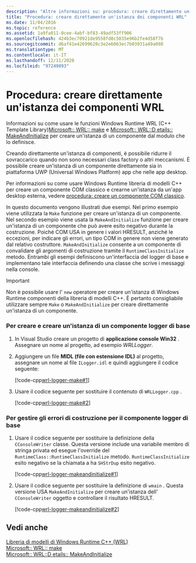 ```yaml
---
description: "Altre informazioni su: procedura: creare direttamente un'istanza di componenti WRL"
title: "Procedura: creare direttamente un'istanza dei componenti WRL"
ms.date: 11/04/2016
ms.topic: reference
ms.assetid: 1a9fa011-0cee-4abf-bf83-49adf53ff906
ms.openlocfilehash: 424b3ec70921de9558fd8c5035e96b2fe4d58f7b
ms.sourcegitcommit: d6af41e42699628c3e2e6063ec7b03931a49a098
ms.translationtype: MT
ms.contentlocale: it-IT
ms.lasthandoff: 12/11/2020
ms.locfileid: "97249893"
---
```

# <a name="how-to-instantiate-wrl-components-directly"></a>Procedura: creare direttamente un'istanza dei componenti WRL

Informazioni su come usare le funzioni Windows Runtime WRL (C++ Template Library)[Microsoft:: WRL:: make](make-function.md) e [Microsoft:: WRL::D etails:: MakeAndInitialize](makeandinitialize-function.md) per creare un'istanza di un componente dal modulo che lo definisce.

Creando direttamente un'istanza di componenti, è possibile ridurre il sovraccarico quando non sono necessari class factory o altri meccanismi. È possibile creare un'istanza di un componente direttamente sia in piattaforma UWP (Universal Windows Platform) app che nelle app desktop.

Per informazioni su come usare Windows Runtime libreria di modelli C++ per creare un componente COM classico e crearne un'istanza da un'app desktop esterna, vedere [procedura: creare un componente COM classico](how-to-create-a-classic-com-component-using-wrl.md).

In questo documento vengono illustrati due esempi. Nel primo esempio viene utilizzata la `Make` funzione per creare un'istanza di un componente. Nel secondo esempio viene usata la `MakeAndInitialize` funzione per creare un'istanza di un componente che può avere esito negativo durante la costruzione. Poiché COM USA in genere i valori HRESULT, anziché le eccezioni, per indicare gli errori, un tipo COM in genere non viene generato dal relativo costruttore. `MakeAndInitialize` consente a un componente di convalidare gli argomenti di costruzione tramite il `RuntimeClassInitialize` metodo. Entrambi gli esempi definiscono un'interfaccia del logger di base e implementano tale interfaccia definendo una classe che scrive i messaggi nella console.

> [!IMPORTANT]
> Non è possibile usare l' `new` operatore per creare un'istanza di Windows Runtime componenti della libreria di modelli C++. È pertanto consigliabile utilizzare sempre `Make` o `MakeAndInitialize` per creare direttamente un'istanza di un componente.

### <a name="to-create-and-instantiate-a-basic-logger-component"></a>Per creare e creare un'istanza di un componente logger di base

1. In Visual Studio creare un progetto di **applicazione console Win32** . Assegnare un nome al progetto, ad esempio *WRLLogger*.

2. Aggiungere un file **MIDL (file con estensione IDL)** al progetto, assegnare un nome al file `ILogger.idl` e quindi aggiungere il codice seguente:

   [!code-cpp[wrl-logger-make#1](../codesnippet/CPP/how-to-instantiate-wrl-components-directly_1.idl)]

3. Usare il codice seguente per sostituire il contenuto di `WRLLogger.cpp` .

   [!code-cpp[wrl-logger-make#2](../codesnippet/CPP/how-to-instantiate-wrl-components-directly_2.cpp)]

### <a name="to-handle-construction-failure-for-the-basic-logger-component"></a>Per gestire gli errori di costruzione per il componente logger di base

1. Usare il codice seguente per sostituire la definizione della `CConsoleWriter` classe. Questa versione include una variabile membro di stringa privata ed esegue l'override del `RuntimeClass::RuntimeClassInitialize` metodo. `RuntimeClassInitialize` esito negativo se la chiamata a ha `SHStrDup` esito negativo.

   [!code-cpp[wrl-logger-makeandinitialize#1](../codesnippet/CPP/how-to-instantiate-wrl-components-directly_3.cpp)]

2. Usare il codice seguente per sostituire la definizione di `wmain` . Questa versione USA `MakeAndInitialize` per creare un'istanza dell' `CConsoleWriter` oggetto e controllare il risultato HRESULT.

   [!code-cpp[wrl-logger-makeandinitialize#2](../codesnippet/CPP/how-to-instantiate-wrl-components-directly_4.cpp)]

## <a name="see-also"></a>Vedi anche

[Libreria di modelli di Windows Runtime C++ (WRL)](windows-runtime-cpp-template-library-wrl.md)<br/>
[Microsoft:: WRL:: make](make-function.md)<br/>
[Microsoft:: WRL::D etails:: MakeAndInitialize](makeandinitialize-function.md)
